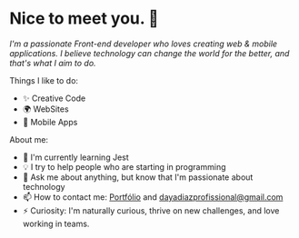 # Nice to meet you. 👋

*I'm a passionate Front-end developer who loves creating web & mobile applications. I believe technology can change the world for the better, and that's what I aim to do.*

Things I like to do:

- ✨ Creative Code
- 🌍 WebSites
- 📱 Mobile Apps

About me:

- 🌱 I'm currently learning Jest
- 💡 I try to help people who are starting in programming
- 💬 Ask me about anything, but know that I'm passionate about technology
- 📫 How to contact me: [Portfólio](https://portfolio-silk-ten-16.vercel.app/) and dayadiazprofissional@gmail.com
- ⚡ Curiosity: I'm naturally curious, thrive on new challenges, and love working in teams.
